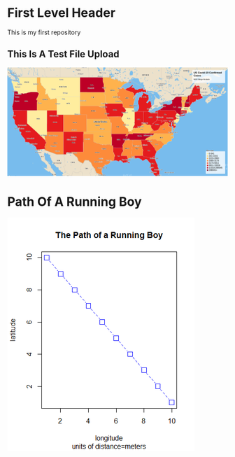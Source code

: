 # First Level Header

This is my first repository

## This Is A Test File Upload

![](Wicked_Problems_Test_Map.png)

# Path Of A Running Boy

![](path_of_a_running_boy.png)
